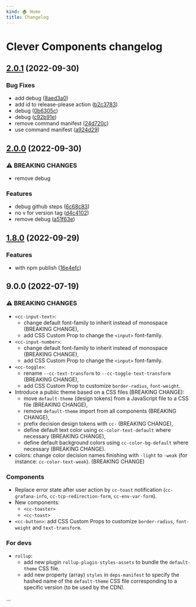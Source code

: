 ```yaml
---
kind: 🏠 Home
title: Changelog
---
```

# Clever Components changelog

## [2.0.1](https://github.com/CleverCloud/clever-components-test-ci/compare/2.0.0...2.0.1) (2022-09-30)


### Bug Fixes

* add debug ([8aed3a0](https://github.com/CleverCloud/clever-components-test-ci/commit/8aed3a0932d05ec0f83235148bcc52faac894044))
* add id to release-please action ([b2c3783](https://github.com/CleverCloud/clever-components-test-ci/commit/b2c3783c9500d11c29ae237d0861d8abcb41a5aa))
* debug ([0b6305c](https://github.com/CleverCloud/clever-components-test-ci/commit/0b6305cb4d6f238bba07011e4996a268b2719808))
* debug ([c92b91e](https://github.com/CleverCloud/clever-components-test-ci/commit/c92b91e3eb3e59e877ef7335206a3344cee4f771))
* remove command manifest ([24d720c](https://github.com/CleverCloud/clever-components-test-ci/commit/24d720c35ade1d75fb39db309abe1619462bfa9b))
* use command manifest ([a924d29](https://github.com/CleverCloud/clever-components-test-ci/commit/a924d297e8b6b3bf826e171488832627a6fddc40))

## [2.0.0](https://github.com/CleverCloud/clever-components-test-ci/compare/v1.8.0...2.0.0) (2022-09-30)


### ⚠ BREAKING CHANGES

* remove debug

### Features

* debug github steps ([6c68c83](https://github.com/CleverCloud/clever-components-test-ci/commit/6c68c8398e86680fb2f7beaed87601f712e630c3))
* no v for version tag ([d4c4102](https://github.com/CleverCloud/clever-components-test-ci/commit/d4c41021d727830fff28cae370e158a2ee264be4))
* remove debug ([a51f63e](https://github.com/CleverCloud/clever-components-test-ci/commit/a51f63e59287d74b1c7a130c9772e7fec56a5720))

## [1.8.0](https://github.com/CleverCloud/clever-components-test-ci/compare/v1.7.0...v1.8.0) (2022-09-29)


### Features

* with npm publish ([16e4efc](https://github.com/CleverCloud/clever-components-test-ci/commit/16e4efc0a4033120b80f5dd05a0d09ef0087fd46))

## 9.0.0 (2022-07-19)

### ⚠️ BREAKING CHANGES

* `<cc-input-text>`:
    * change default font-family to inherit instead of monospace (BREAKING CHANGE),
    * add CSS Custom Prop to change the `<input>` font-family.
* `<cc-input-number>`:
    * change default font-family to inherit instead of monospace (BREAKING CHANGE),
    * add CSS Custom Prop to change the `<input>` font-family.
* `<cc-toggle>`:
    * rename `--cc-text-transform` to `--cc-toggle-text-transform` (BREAKING CHANGE),
    * add CSS Custom Prop to customize `border-radius`, `font-weight`.
* Introduce a public theme based on a CSS files (BREAKING CHANGE):
    * move `default-theme` (design tokens) from a JavaScript file to a CSS file (BREAKING CHANGE),
    * remove `default-theme` import from all components (BREAKING CHANGE),
    * prefix decision design tokens with `cc-` (BREAKING CHANGE),
    * define default text color using `cc-color-text-default` where necessary (BREAKING CHANGE),
    * define default background colors using `cc-color-bg-default` where necessary (BREAKING CHANGE).
* colors: change color decision names finishing with `-light` to `-weak` (for instance: `cc-color-text-weak`). (BREAKING CHANGE)

### Components

* Replace error state after user action by `cc-toast` notification (`cc-grafana-info`, `cc-tcp-redirection-form`, `cc-env-var-form`).
* New components:
    * `<cc-toaster>`
    * `<cc-toast>`
* `<cc-button>`: add CSS Custom Props to customize `border-radius`, `font-weight` and `text-transform`.

### For devs

* `rollup`:
    * add new plugin `rollup-plugin-styles-assets` to bundle the `default-theme` CSS file.
    * add new property (array) `styles` in `deps-manifest` to specify the hashed name of the `default-theme` CSS file corresponding to a specific version (to be used by the CDN).

...
